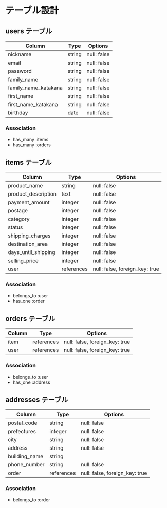 # テーブル設計

## users テーブル

|  Column                |  Type     |  Options      |
|  --------------------  |  ------   |  -----------  |
|  nickname              |  string   |  null: false  |
|  email                 |  string   |  null: false  |
|  password              |  string   |  null: false  |
|  family_name           |  string   |  null: false  |
|  family_name_katakana  |  string   |  null: false  |
|  first_name            |  string   |  null: false  |
|  first_name_katakana   |  string   |  null: false  |
|  birthday              |  date     |  null: false  |

### Association

- has_many :items
- has_many :orders

## items テーブル

|  Column               |  Type        |  Options                         |
|  -------------------  |  ----------  |  ------------------------------  |
|  product_name         |  string      |  null: false                     |
|  product_description  |  text        |  null: false                     |
|  payment_amount       |  integer     |  null: false                     |
|  postage              |  integer     |  null: false                     |
|  category             |  integer     |  null: false                     |
|  status               |  integer     |  null: false                     |
|  shipping_charges     |  integer     |  null: false                     |
|  destination_area     |  integer     |  null: false                     |
|  days_until_shipping  |  integer     |  null: false                     |
|  selling_price        |  integer     |  null: false                     |
|  user                 |  references  |  null: false, foreign_key: true  |

### Association

- belongs_to :user
- has_one :order

## orders テーブル

|  Column  |  Type        |  Options                         |
|  ------  |  ----------  |  ------------------------------  |
|  item    |  references  |  null: false, foreign_key: true  |
|  user    |  references  |  null: false, foreign_key: true  |


### Association

- belongs_to :user
- has_one :address

## addresses テーブル

|  Column         |  Type        |  Options                         |
|  -------------  |  ----------  |  ------------------------------  |
|  postal_code    |  string      |  null: false                     |
|  prefectures    |  integer     |  null: false                     |
|  city           |  string      |  null: false                     |
|  address        |  string      |  null: false                     |
|  building_name  |  string      |                                  |
|  phone_number   |  string      |  null: false                     |
|  order          |  references  |  null: false, foreign_key: true  |

### Association

- belongs_to :order